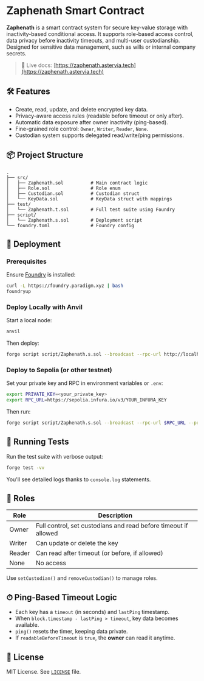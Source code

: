# Zaphenath Smart Contract

**Zaphenath** is a smart contract system for secure key-value storage with inactivity-based conditional access. It supports role-based access control, data privacy before inactivity timeouts, and multi-user custodianship. Designed for sensitive data management, such as wills or internal company secrets.

> 🧭 Live docs: [https://zaphenath.astervia.tech](https://zaphenath.astervia.tech)

## 🛠 Features

- Create, read, update, and delete encrypted key data.
- Privacy-aware access rules (readable before timeout or only after).
- Automatic data exposure after owner inactivity (ping-based).
- Fine-grained role control: `Owner`, `Writer`, `Reader`, `None`.
- Custodian system supports delegated read/write/ping permissions.

## 📦 Project Structure

```
.
├── src/
│   ├── Zaphenath.sol          # Main contract logic
│   ├── Role.sol               # Role enum
│   ├── Custodian.sol          # Custodian struct
│   └── KeyData.sol            # KeyData struct with mappings
├── test/
│   └── Zaphenath.t.sol        # Full test suite using Foundry
├── script/
│   └── Zaphenath.s.sol        # Deployment script
└── foundry.toml               # Foundry config
```

## 🚀 Deployment

### Prerequisites

Ensure [Foundry](https://book.getfoundry.sh/) is installed:

```bash
curl -L https://foundry.paradigm.xyz | bash
foundryup
```

### Deploy Locally with Anvil

Start a local node:

```bash
anvil
```

Then deploy:

```bash
forge script script/Zaphenath.s.sol --broadcast --rpc-url http://localhost:8545
```

### Deploy to Sepolia (or other testnet)

Set your private key and RPC in environment variables or `.env`:

```bash
export PRIVATE_KEY=<your_private_key>
export RPC_URL=https://sepolia.infura.io/v3/YOUR_INFURA_KEY
```

Then run:

```bash
forge script script/Zaphenath.s.sol --broadcast --rpc-url $RPC_URL --private-key $PRIVATE_KEY
```

## 🧪 Running Tests

Run the test suite with verbose output:

```bash
forge test -vv
```

You'll see detailed logs thanks to `console.log` statements.

## 🔐 Roles

| Role   | Description                                                     |
| ------ | --------------------------------------------------------------- |
| Owner  | Full control, set custodians and read before timeout if allowed |
| Writer | Can update or delete the key                                    |
| Reader | Can read after timeout (or before, if allowed)                  |
| None   | No access                                                       |

Use `setCustodian()` and `removeCustodian()` to manage roles.

## ⏱ Ping-Based Timeout Logic

- Each key has a `timeout` (in seconds) and `lastPing` timestamp.
- When `block.timestamp - lastPing > timeout`, key data becomes available.
- `ping()` resets the timer, keeping data private.
- If `readableBeforeTimeout` is `true`, the **owner** can read it anytime.

## 📜 License

MIT License. See [`LICENSE`](LICENSE) file.
